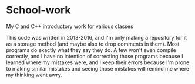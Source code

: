 # School-work
My C and C++ introductory work for various classes

This code was written in 2013-2016, and I'm only making a repository for it as a storage method (and maybe also to drop comments in them). Most programs do exactly what they say they do. A few won't even compile correctly, and I have no intention of correcting those programs because I learned where my mistakes were, and I keep their errors because I'm prone to making similar mistakes and seeing those mistakes will remind me where my thinking went awry.
